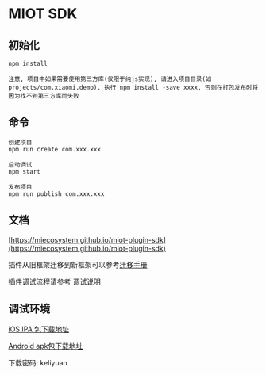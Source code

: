 # MIOT SDK 

## 初始化
    npm install

    注意, 项目中如果需要使用第三方库(仅限于纯js实现), 请进入项目目录(如 projects/com.xiaomi.demo), 执行 npm install -save xxxx, 否则在打包发布时将因为找不到第三方库而失败

## 命令

    创建项目
    npm run create com.xxx.xxx
    
    启动调试
    npm start
    
    发布项目
    npm run publish com.xxx.xxx

## 文档
[https://miecosystem.github.io/miot-plugin-sdk](https://miecosystem.github.io/miot-plugin-sdk) 

插件从旧框架迁移到新框架可以参考[迁移手册](https://github.com/MiEcosystem/miot-plugin-sdk/blob/master/%E8%BF%81%E7%A7%BB%E6%89%8B%E5%86%8C.md)

插件调试流程请参考 [调试说明](https://github.com/MiEcosystem/miot-plugin-sdk/blob/master/%E8%B0%83%E8%AF%95%E8%AF%B4%E6%98%8E.md)
## 调试环境

[iOS IPA 包下载地址](https://fir.im/mijiadevelopment)
    
[Android apk包下载地址](https://fir.im/MiHomeForAndroid)

下载密码: keliyuan 
